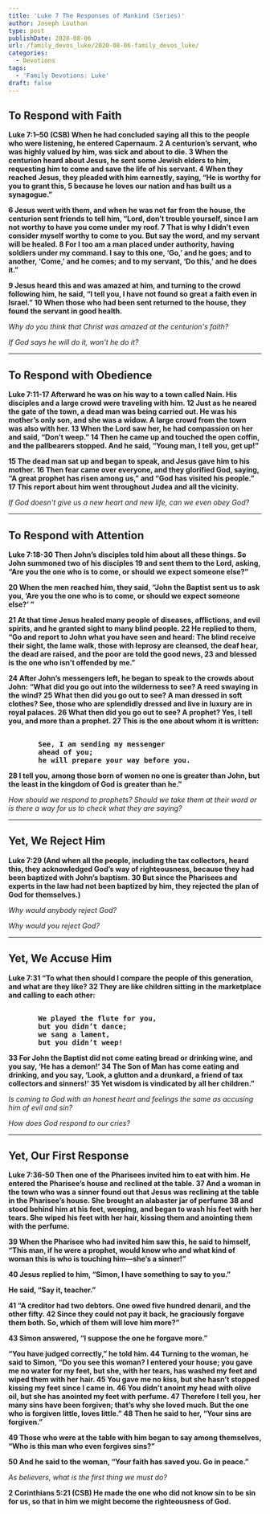 ```yaml
---
title: 'Luke 7 The Responses of Mankind (Series)'
author: Joseph Louthan
type: post
publishDate: 2020-08-06
url: /family_devos_luke/2020-08-06-family_devos_luke/
categories:
  - Devotions
tags:
  - 'Family Devotions: Luke'
draft: false
---
```


## To Respond with Faith

**Luke 7:1–50 (CSB) When he had concluded saying all this to the people who were listening, he entered Capernaum. 2 A centurion’s servant, who was highly valued by him, was sick and about to die. 3 When the centurion heard about Jesus, he sent some Jewish elders to him, requesting him to come and save the life of his servant. 4 When they reached Jesus, they pleaded with him earnestly, saying, “He is worthy for you to grant this, 5 because he loves our nation and has built us a synagogue.”**  

**6 Jesus went with them, and when he was not far from the house, the centurion sent friends to tell him, “Lord, don’t trouble yourself, since I am not worthy to have you come under my roof. 7 That is why I didn’t even consider myself worthy to come to you. But say the word, and my servant will be healed. 8 For I too am a man placed under authority, having soldiers under my command. I say to this one, ‘Go,’ and he goes; and to another, ‘Come,’ and he comes; and to my servant, ‘Do this,’ and he does it.”**  

**9 Jesus heard this and was amazed at him, and turning to the crowd following him, he said, “I tell you, I have not found so great a faith even in Israel.” 10 When those who had been sent returned to the house, they found the servant in good health.**  

*Why do you think that Christ was amazed at the centurion's faith?*

*If God says he will do it, won't he do it?*

------

## To Respond with Obedience

**Luke 7:11-17 Afterward he was on his way to a town called Nain. His disciples and a large crowd were traveling with him. 12 Just as he neared the gate of the town, a dead man was being carried out. He was his mother’s only son, and she was a widow. A large crowd from the town was also with her. 13 When the Lord saw her, he had compassion on her and said, “Don’t weep.” 14 Then he came up and touched the open coffin, and the pallbearers stopped. And he said, “Young man, I tell you, get up!”**  

**15 The dead man sat up and began to speak, and Jesus gave him to his mother. 16 Then fear came over everyone, and they glorified God, saying, “A great prophet has risen among us,” and “God has visited his people.” 17 This report about him went throughout Judea and all the vicinity.** 

*If God doesn't give us a new heart and new life, can we even obey God?*

------

## To Respond with Attention

**Luke 7:18-30 Then John’s disciples told him about all these things. So John summoned two of his disciples 19 and sent them to the Lord, asking, “Are you the one who is to come, or should we expect someone else?”**  

**20 When the men reached him, they said, “John the Baptist sent us to ask you, ‘Are you the one who is to come, or should we expect someone else?’ ”**  

**21 At that time Jesus healed many people of diseases, afflictions, and evil spirits, and he granted sight to many blind people. 22 He replied to them, “Go and report to John what you have seen and heard: The blind receive their sight, the lame walk, those with leprosy are cleansed, the deaf hear, the dead are raised, and the poor are told the good news, 23 and blessed is the one who isn’t offended by me.”**  

**24 After John’s messengers left, he began to speak to the crowds about John: “What did you go out into the wilderness to see? A reed swaying in the wind? 25 What then did you go out to see? A man dressed in soft clothes? See, those who are splendidly dressed and live in luxury are in royal palaces. 26 What then did you go out to see? A prophet? Yes, I tell you, and more than a prophet. 27 This is the one about whom it is written:**  

<pre><b>
​		See, I am sending my messenger
​		ahead of you;
​		he will prepare your way before you.
</b></pre>

**28 I tell you, among those born of women no one is greater than John, but the least in the kingdom of God is greater than he.”**  

*How should we respond to prophets? Should we take them at their word or is there a way for us to check what they are saying?*

------

## Yet, We Reject Him

**Luke 7:29 (And when all the people, including the tax collectors, heard this, they acknowledged God’s way of righteousness, because they had been baptized with John’s baptism. 30 But since the Pharisees and experts in the law had not been baptized by him, they rejected the plan of God for themselves.)**  

*Why would anybody reject God?*

*Why would you reject God?*

------

## Yet, We Accuse Him

**Luke 7:31 “To what then should I compare the people of this generation, and what are they like? 32 They are like children sitting in the marketplace and calling to each other:**  

<pre><b>
​		We played the flute for you,  
​		but you didn’t dance;  
​		we sang a lament,  
​		but you didn’t weep!  
</b></pre>
**33 For John the Baptist did not come eating bread or drinking wine, and you say, ‘He has a demon!’ 34 The Son of Man has come eating and drinking, and you say, ‘Look, a glutton and a drunkard, a friend of tax collectors and sinners!’ 35 Yet wisdom is vindicated by all her children.”**  

*Is coming to God with an honest heart and feelings the same as accusing him of evil and sin?*

*How does God respond to our cries?*

------

## Yet, Our First Response

**Luke 7:36-50 Then one of the Pharisees invited him to eat with him. He entered the Pharisee’s house and reclined at the table. 37 And a woman in the town who was a sinner found out that Jesus was reclining at the table in the Pharisee’s house. She brought an alabaster jar of perfume 38 and stood behind him at his feet, weeping, and began to wash his feet with her tears. She wiped his feet with her hair, kissing them and anointing them with the perfume.**  

**39 When the Pharisee who had invited him saw this, he said to himself, “This man, if he were a prophet, would know who and what kind of woman this is who is touching him—she’s a sinner!”**  

**40 Jesus replied to him, “Simon, I have something to say to you.”**  

**He said, “Say it, teacher.”**  

**41 “A creditor had two debtors. One owed five hundred denarii, and the other fifty. 42 Since they could not pay it back, he graciously forgave them both. So, which of them will love him more?”**  

**43 Simon answered, “I suppose the one he forgave more.”**  

**“You have judged correctly,” he told him. 44 Turning to the woman, he said to Simon, “Do you see this woman? I entered your house; you gave me no water for my feet, but she, with her tears, has washed my feet and wiped them with her hair. 45 You gave me no kiss, but she hasn’t stopped kissing my feet since I came in. 46 You didn’t anoint my head with olive oil, but she has anointed my feet with perfume. 47 Therefore I tell you, her many sins have been forgiven; that’s why she loved much. But the one who is forgiven little, loves little.” 48 Then he said to her, “Your sins are forgiven.”**  

**49 Those who were at the table with him began to say among themselves, “Who is this man who even forgives sins?”**  

**50 And he said to the woman, “Your faith has saved you. Go in peace.”** 

*As believers, what is the first thing we must do?*

**2 Corinthians 5:21 (CSB)  He made the one who did not know sin to be sin for us, so that in him we might become the righteousness of God.** 
